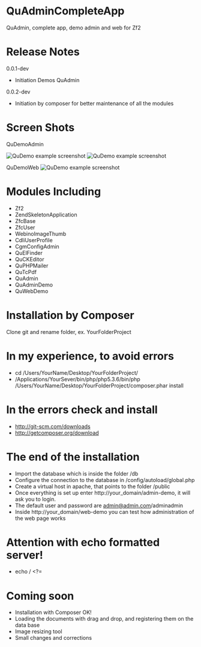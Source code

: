 QuAdminCompleteApp
==================================

QuAdmin, complete app, demo admin and web for Zf2

Release Notes
========================

0.0.1-dev

- Initiation Demos QuAdmin

0.0.2-dev

- Initiation by composer for better maintenance of all the modules

Screen Shots
==================================

QuDemoAdmin

![QuDemo example screenshot](http://cenics.cat/quadmin1.png)
![QuDemo example screenshot](http://cenics.cat/quadmin2.png)

QuDemoWeb
![QuDemo example screenshot](http://cenics.cat/quwebdemo.jpg)

Modules Including
==================================
- Zf2
- ZendSkeletonApplication
- ZfcBase
- ZfcUser
- WebinoImageThumb
- CdliUserProfile
- CgmConfigAdmin
- QuElFinder
- QuCKEditor
- QuPHPMailer
- QuTcPdf
- QuAdmin
- QuAdminDemo
- QuWebDemo

Installation by Composer
========================
Clone git and rename folder, ex. YourFolderProject

In my experience, to avoid errors
========================

- cd /Users/YourName/Desktop/YourFolderProject/
- /Applications/YourSever/bin/php/php5.3.6/bin/php  /Users/YourName/Desktop/YourFolderProject/composer.phar install

In the errors check and install
========================

- http://git-scm.com/downloads
- http://getcomposer.org/download

The end of the installation
========================
- Import the database which is inside the folder /db
- Configure the connection to the database in /config/autoload/global.php
- Create a virtual host in apache, that points to the folder /public
- Once everything is set up enter http://your_domain/admin-demo, it will ask you to login.
- The default user and password are admin@admin.com/adminadmin
- Inside http://your_domain/web-demo you can test how administration of the web page works


Attention with echo formatted server!
==================================
- echo / <?=

Coming soon
==================================
- Installation with Composer OK!
- Loading the documents with drag and drop, and registering them on the data base
- Image resizing tool
- Small changes and corrections